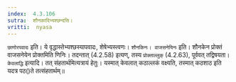```yaml
---
index:  4.3.106
sutra:  शौनकादिभ्यश्छन्दसि।
vritti:  nyasa
---
```


`छाणोरपवादः` इति। ये वृद्धास्तेभ्यश्छस्यापवादः, शेषेभ्यस्त्वणः। `शौनकिनः। वाजसनेयिनः` इति। शौनकेन प्रोक्तं वाजसनेयेन प्रोक्तमिति णिनिः। तदन्तात् (4.2.58) इत्यण्, तस्य `प्रोक्ताल्लुक्` (4.2.63), पूर्ववत् तद्विषयता।
`केवलाद्धि` इत्यादि। तत् संहतार्थमित्यत्रायं हेतुः। यस्मात् केवलात् कठाल्लकं वक्ष्यति, तस्मात् कठशाठ इति यदत्र पठ()ते तत्संहतार्थम्॥
